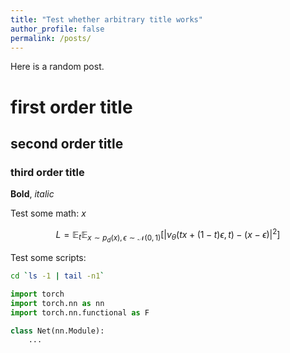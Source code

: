 ```yaml
---
title: "Test whether arbitrary title works"
author_profile: false
permalink: /posts/
---
```


Here is a random post.

# first order title
## second order title
### third order title

**Bold**, *italic*

Test some math: $x$

$$
L=\mathbb{E}_{t}\mathbb{E}_{x\sim p_d(x),\epsilon\sim \mathcal{N}(0,1)}\left[\left|v_\theta(tx+(1-t)\epsilon,t)-(x-\epsilon)\right|^2\right]
$$

Test some scripts:

```bash
cd `ls -1 | tail -n1`
```

```python
import torch
import torch.nn as nn
import torch.nn.functional as F

class Net(nn.Module):
    ...
```